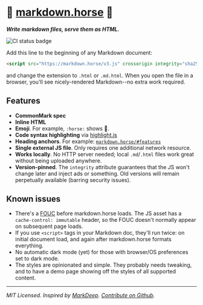 # :horse: [markdown.horse](https://markdown.horse) :horse:

**_Write markdown files, serve them as HTML._**

![CI status badge](https://github.com/johnellmore/markdownhorse/actions/workflows/ci.yml/badge.svg)

Add this line to the beginning of any Markdown document:

```html
<script src="https://markdown.horse/v3.js" crossorigin integrity="sha256-WxElWxelir8xqqX9NHALSFgrj2FuMOdnmMK2wQ7xqFM="></script>
```

and change the extension to `.html` or `.md.html`. When you open the file in a browser, you'll see nicely-rendered Markdown--no extra work required.

## Features

- **CommonMark spec**
- **Inline HTML**
- **Emoji**. For example, `:horse:` shows :horse:.
- **Code syntax highlighting** via [highlight.js](https://www.npmjs.com/package/highlight.js)
- **Heading anchors**. For example: [`markdown.horse/#features`](//markdown.horse/#features)
- **Single external JS file**. Only requires one additional network resource.
- **Works locally**. No HTTP server needed; local `.md`/`.html` files work great without being uploaded anywhere.
- **Version-pinned**. The `integrity` attribute guarantees that the JS won't change later and inject ads or something. Old versions will remain perpetually available (barring security issues).

## Known issues

- There's a [FOUC](https://en.wikipedia.org/wiki/Flash_of_unstyled_content) before markdown.horse loads. The JS asset has a `cache-control: immutable` header, so the FOUC doesn't normally appear on subsequent page loads.
- If you use `<script>` tags in your Markdown doc, they'll run twice: on initial document load, and again after markdown.horse formats everything.
- No automatic dark mode (yet) for those with browser/OS preferences set to dark mode.
- The styles are opinionated and simple. They probably needs tweaking, and to have a demo page showing off the styles of all supported content.

---

_MIT Licensed. Inspired by [MarkDeep](https://casual-effects.com/markdeep/). [Contribute on Github](https://github.com/johnellmore/markdownhorse)._
